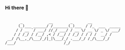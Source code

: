 ### Hi there 👋

<!--
**jackcipher/jackcipher** is a ✨ _special_ ✨ repository because its `README.md` (this file) appears on your GitHub profile.

Here are some ideas to get you started:

- 🔭 I’m currently working on ...
- 🌱 I’m currently learning ...
- 👯 I’m looking to collaborate on ...
- 🤔 I’m looking for help with ...
- 💬 Ask me about ...
- 📫 How to reach me: ...
- 😄 Pronouns: ...
- ⚡ Fun fact: ...
-->

```

       _            __        _       __             
      (_)___ ______/ /_______(_)___  / /_  ___  _____
     / / __ `/ ___/ //_/ ___/ / __ \/ __ \/ _ \/ ___/
    / / /_/ / /__/ ,< / /__/ / /_/ / / / /  __/ /    
 __/ /\__,_/\___/_/|_|\___/_/ .___/_/ /_/\___/_/     
/___/                      /_/                       

```
